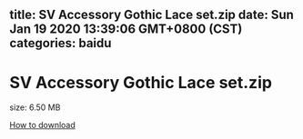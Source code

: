 
title: SV Accessory Gothic Lace set.zip
date: Sun Jan 19 2020 13:39:06 GMT+0800 (CST)    
categories: baidu
---

# SV Accessory Gothic Lace set.zip
size: 6.50 MB
 
 

[How to download](https://bpcam.bemobtrk.com/go/2ceec3aa-1ca2-46d6-b9ff-aaa5c184517c?jno=767)